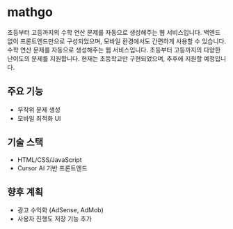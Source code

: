 # mathgo
초등부터 고등까지의 수학 연산 문제를 자동으로 생성해주는 웹 서비스입니다. 백엔드 없이 프론트엔드만으로 구성되었으며, 모바일 환경에서도 간편하게 사용할 수 있습니다.
수학 연산 문제를 자동으로 생성해주는 웹 서비스입니다. 초등부터 고등까지의 다양한 난이도의 문제를 지원합니다. 현재는 초등학교만 구현되었으며, 추후에 지원할 예정입니다.

## 주요 기능
- 무작위 문제 생성
- 모바일 최적화 UI

## 기술 스택
- HTML/CSS/JavaScript
- Cursor AI 기반 프론트엔드

## 향후 계획
- 광고 수익화 (AdSense, AdMob)
- 사용자 진행도 저장 기능 추가
